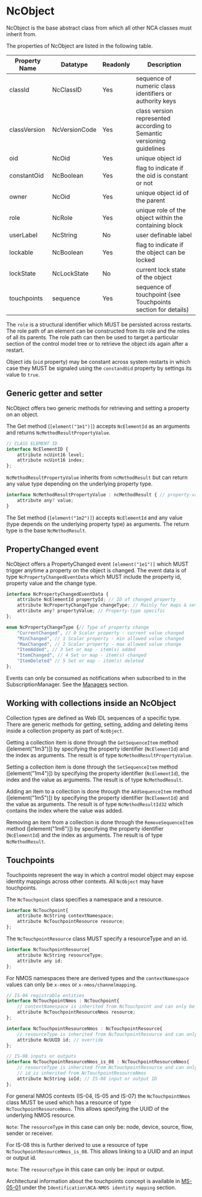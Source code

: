 # NcObject

NcObject is the base abstract class from which all other NCA classes must inherit from.

The properties of NcObject are listed in the following table.

| **Property Name** | **Datatype**                   | **Readonly** | **Description**                                                       |
| ----------------- | ------------------------------ | ------------ | ----------------------------------------------------------------------|
| classId           | NcClassID                      | Yes          | sequence of numeric class identifiers or authority keys               |
| classVersion      | NcVersionCode                  | Yes          | class version represented according to Semantic versioning guidelines |
| oid               | NcOid                          | Yes          | unique object id                                                      |
| constantOid       | NcBoolean                      | Yes          | flag to indicate if the oid is constant or not                        |
| owner             | NcOid                          | Yes          | unique object id of the parent                                        |
| role              | NcRole                         | Yes          | unique role of the object within the containing block                 |
| userLabel         | NcString                       | No           | user definable label                                                  |
| lockable          | NcBoolean                      | Yes          | flag to indicate if the object can be locked                          |
| lockState         | NcLockState                    | No           | current lock state of the object                                      |
| touchpoints       | sequence<NcTouchpoint>         | Yes          | sequence of touchpoint (see Touchpoints section for details)          |

The `role` is a structural identifier which MUST be persisted across restarts. The role path of an element can be constructed from its role and the roles of all its parents. The role path can then be used to target a particular section of the control model tree or to retrieve the object ids again after a restart.

Object ids (`oid` property) may be constant across system restarts in which case they MUST be signaled using the `constandOid` property by settings its value to `true`.

## Generic getter and setter

NcObject offers two generic methods for retrieving and setting a property on an object.

The Get method (`[element("1m1")]`) accepts `NcElementId` as an arguments and returns `NcMethodResultPropertyValue`.

```typescript
// CLASS ELEMENT ID  
interface NcElementID {
    attribute ncUint16 level;
    attribute ncUint16 index;
};
```

`NcMethodResultPropertyValue` inherits from `ncMethodResult` but can return any value type depending on the underlying property type.

```typescript
interface NcMethodResultPropertyValue : ncMethodResult { // property-value result
    attribute any? value;
}
```

The Set method (`[element("1m2")]`) accepts `NcElementId` and any value (type depends on the underlying property type) as arguments. The return type is the base `NcMethodResult`.

## PropertyChanged event

NcObject offers a PropertyChanged event `[element("1e1")]` which MUST trigger anytime a property on the object is changed.
The event data is of type `NcPropertyChangedEventData` which MUST include the property id, property value and the change type.

```typescript
interface NcPropertyChangedEventData {
    attribute NcElementId propertyId; // ID of changed property
    attribute NcPropertyChangeType changeType; // Mainly for maps & sets
    attribute any? propertyValue; // Property-type specific 
};

enum NcPropertyChangeType {// Type of property change
    "CurrentChanged", // 0 Scalar property - current value changed
    "MinChanged", // 1 Scalar property - min allowed value changed
    "MaxChanged", // 2 Scalar property - max allowed value change
    "ItemAdded", // 3 Set or map - item(s) added
    "ItemChanged", // 4 Set or map - item(s) changed
    "ItemDeleted" // 5 Set or map - item(s) deleted
};
```

Events can only be consumed as notifications when subscribed to in the SubscriptionManager. See the [Managers](Managers.md) section.

## Working with collections inside an NcObject

Collection types are defined as Web IDL sequences of a specific type.
There are generic methods for getting, setting, adding and deleting items inside a collection property as part of `NcObject`.

Getting a collection item is done through the `GetSequenceItem` method (\[element("1m3")\]) by specifying the property identifier (`NcElementId`) and the index as arguments.
The result is of type `NcMethodResultPropertyValue`.

Setting a collection item is done through the `SetSequenceItem` method (\[element("1m4")\]) by specifying the property identifier (`NcElementId`), the index and the value as arguments.
The result is of type `NcMethodResult`.

Adding an item to a collection is done through the `AddSequenceItem` method (\[element("1m5")\]) by specifying the property identifier (`NcElementId`) and the value as arguments.
The result is of type `NcMethodResultId32` which contains the index where the value was added.

Removing an item from a collection is done through the `RemoveSequenceItem` method (\[element("1m6")\]) by specifying the property identifier (`NcElementId`) and the index as arguments.
The result is of type `NcMethodResult`.

## Touchpoints

Touchpoints represent the way in which a control model object may expose identity mappings across other contexts.
All `NcObject` may have touchpoints.

The `NcTouchpoint` class specifies a namespace and a resource.

```typescript
interface NcTouchpoint{
    attribute NcString contextNamespace;
    attribute NcTouchpointResource resource;
};
```

The `NcTouchpointResource` class MUST specify a resourceType and an id.

```typescript
interface NcTouchpointResource{
    attribute NcString resourceType;
    attribute any id;
};
```

For NMOS namespaces there are derived types and the `contextNamespace` values can only be `x-nmos` or `x-nmos/channelmapping`.

```typescript
// IS-04 registrable entities
interface NcTouchpointNmos : NcTouchpoint{
    // contextNamespace is inherited from NcTouchpoint and can only be x-nmos or x-nmos/channelmapping
    attribute NcTouchpointResourceNmos resource;
};

interface NcTouchpointResourceNmos : NcTouchpointResource{
    // resourceType is inherited from NcTouchpointResource and can only be: node, device, source, flow, sender, receiver
    attribute NcUUID id; // override 
};

// IS-08 inputs or outputs
interface NcTouchpointResourceNmos_is_08 : NcTouchpointResourceNmos{
    // resourceType is inherited from NcTouchpointResource and can only be: input, output
    // id is inherited from NcTouchpointResourceNmos
    attribute NcString ioId; // IS-08 input or output ID
};
```

For general NMOS contexts (IS-04, IS-05 and IS-07) the `NcTouchpointNmos` class MUST be used which has a resource of type `NcTouchpointResourceNmos`. This allows specifying the UUID of the underlying NMOS resource.

`Note`: The `resourceType` in this case can only be: node, device, source, flow, sender or receiver.

For IS-08 this is further derived to use a resource of type `NcTouchpointResourceNmos_is_08`. This allows linking to a UUID and an input or output id.

`Note`: The `resourceType` in this case can only be: input or output.

Architectural information about the touchpoints concept is available in [MS-05-01](https://specs.amwa.tv/ms-05-01) under the `Identification\NCA-NMOS identity mapping` section.
